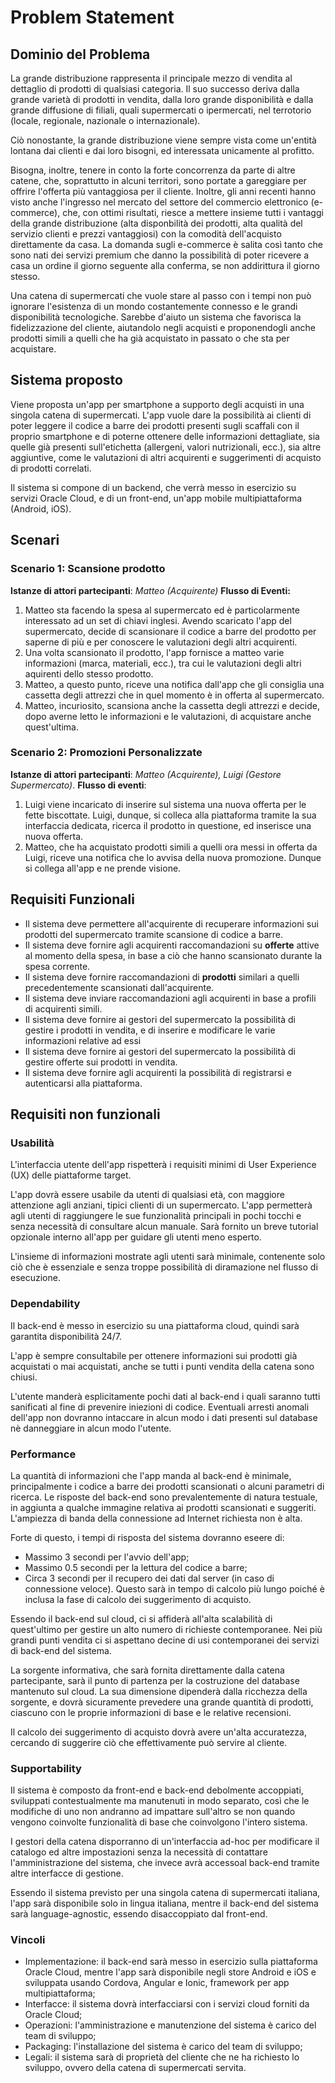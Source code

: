 # Problem Statement

## Dominio del Problema

La grande distribuzione rappresenta il principale mezzo di vendita al dettaglio di prodotti di qualsiasi categoria. Il suo successo deriva dalla grande varietà di prodotti in vendita, dalla loro grande disponibilità e dalla grande diffusione di filiali, quali supermercati o ipermercati, nel terrotorio (locale, regionale, nazionale o internazionale).

Ciò nonostante, la grande distribuzione viene sempre vista come un'entità lontana dai clienti e dai loro bisogni, ed interessata unicamente al profitto.

Bisogna, inoltre, tenere in conto la forte concorrenza da parte di altre catene, che, soprattutto in alcuni territori, sono portate a gareggiare per offrire l'offerta più vantaggiosa per il cliente. Inoltre, gli anni recenti hanno visto anche l'ingresso nel mercato del settore del commercio elettronico (e-commerce), che, con ottimi risultati, riesce a mettere insieme tutti i vantaggi della grande distribuzione (alta disponbilità dei prodotti, alta qualità del servizio clienti e prezzi vantaggiosi) con la comodità dell'acquisto direttamente da casa. La domanda sugli e-commerce è salita così tanto che sono nati dei servizi premium che danno la possibilità di poter ricevere a casa un ordine il giorno seguente alla conferma, se non addirittura il giorno stesso.

Una catena di supermercati che vuole stare al passo con i tempi non può ignorare l'esistenza di un mondo costantemente connesso e le grandi disponibilità tecnologiche. Sarebbe d'aiuto un sistema che favorisca la fidelizzazione del cliente, aiutandolo negli acquisti e proponendogli anche prodotti simili a quelli che ha già acquistato in passato o che sta per acquistare.

## Sistema proposto

Viene proposta un'app per smartphone a supporto degli acquisti in una singola catena di supermercati. L'app vuole dare la possibilità ai clienti di poter leggere il codice a barre dei prodotti presenti sugli scaffali con il proprio smartphone e di poterne ottenere delle informazioni dettagliate, sia quelle già presenti sull'etichetta (allergeni, valori nutrizionali, ecc.), sia altre aggiuntive, come le valutazioni di altri acquirenti e suggerimenti di acquisto di prodotti correlati.

Il sistema si compone di un backend, che verrà messo in esercizio su servizi Oracle Cloud, e di un front-end, un'app mobile multipiattaforma (Android, iOS).

## Scenari

### Scenario 1: Scansione prodotto

**Istanze di attori partecipanti**: *Matteo (Acquirente)*
**Flusso di Eventi:**

1. Matteo sta facendo la spesa al supermercato ed è particolarmente interessato ad un set di chiavi inglesi. Avendo scaricato l'app del supermercato, decide di scansionare il codice a barre del prodotto per saperne di più e per conoscere le valutazioni degli altri acquirenti.
2. Una volta scansionato il prodotto, l'app fornisce a matteo varie informazioni (marca, materiali, ecc.), tra cui le valutazioni degli altri aquirenti dello stesso prodotto.
3. Matteo, a questo punto, riceve una notifica dall'app che gli consiglia una cassetta degli attrezzi che in quel momento è in offerta al supermercato.
4. Matteo, incuriosito, scansiona anche la cassetta degli attrezzi e decide, dopo averne letto le informazioni e le valutazioni, di acquistare anche quest'ultima.

### Scenario 2: Promozioni Personalizzate

**Istanze di attori partecipanti**: *Matteo (Acquirente), Luigi (Gestore Supermercato)*.
**Flusso di eventi**:

1. Luigi viene incaricato di inserire sul sistema una nuova offerta per le fette biscottate. Luigi, dunque, si colleca alla piattaforma tramite la sua interfaccia dedicata, ricerca il prodotto in questione, ed inserisce una nuova offerta.
2. Matteo, che ha acquistato prodotti simili a quelli ora messi in offerta da Luigi, riceve una notifica che lo avvisa della nuova promozione. Dunque si collega all'app e ne prende visione. 


## Requisiti Funzionali

- Il sistema deve permettere all'acquirente di recuperare informazioni sui prodotti del supermercato tramite scansione di codice a barre.
- Il sistema deve fornire agli acquirenti raccomandazioni su **offerte** attive al momento della spesa, in base a ciò che hanno scansionato durante la spesa corrente.
- Il sistema deve fornire raccomandazioni di **prodotti** similari a quelli precedentemente scansionati dall'acquirente.
- Il sistema deve inviare raccomandazioni agli acquirenti in base a profili di acquirenti simili.
- Il sistema deve fornire ai gestori del supermercato la possibilità di gestire i prodotti in vendita, e di inserire e modificare le varie informazioni relative ad essi
- Il sistema deve fornire ai gestori del supermercato la possibilità di gestire offerte sui prodotti in vendita.
- Il sistema deve fornire agli acquirenti la possibilità di registrarsi e autenticarsi alla piattaforma.

## Requisiti non funzionali

### Usabilità

L'interfaccia utente dell'app rispetterà i requisiti minimi di User Experience (UX) delle piattaforme target.

L'app dovrà essere usabile da utenti di qualsiasi età, con maggiore attenzione agli anziani, tipici clienti di un supermercato. L'app permetterà agli utenti di raggiungere le sue funzionalità principali in pochi tocchi e senza necessità di consultare alcun manuale. Sarà fornito un breve tutorial opzionale interno all'app per guidare gli utenti meno esperto.

L'insieme di informazioni mostrate agli utenti sarà minimale, contenente solo ciò che è essenziale e senza troppe possibilità di diramazione nel flusso di esecuzione.

### Dependability

Il back-end è messo in esercizio su una piattaforma cloud, quindi sarà garantita disponibilità 24/7.

L'app è sempre consultabile per ottenere informazioni sui prodotti già acquistati o mai acquistati, anche se tutti i punti vendita della catena sono chiusi.

L'utente manderà esplicitamente pochi dati al back-end i quali saranno tutti sanificati al fine di prevenire iniezioni di codice.
Eventuali arresti anomali dell'app non dovranno intaccare in alcun modo i dati presenti sul database nè danneggiare in alcun modo l'utente.

### Performance

La quantità di informazioni che l'app manda al back-end è minimale, principalmente i codice a barre dei prodotti scansionati o alcuni parametri di ricerca. Le risposte del back-end sono prevalentemente di natura testuale, in aggiunta a qualche immagine relativa ai prodotti scansionati e suggeriti. L'ampiezza di banda della connessione ad Internet richiesta non è alta.

Forte di questo, i tempi di risposta del sistema dovranno eseere di:

- Massimo 3 secondi per l'avvio dell'app;
- Massimo 0.5 secondi per la lettura del codice a barre;
- Circa 3 secondi per il recupero dei dati dal server (in caso di connessione veloce). Questo sarà in tempo di calcolo più lungo poiché è inclusa la fase di calcolo dei suggerimento di acquisto.

Essendo il back-end sul cloud, ci si affiderà all'alta scalabilità di quest'ultimo per gestire un alto numero di richieste contemporanee. Nei più grandi punti vendita ci si aspettano decine di usi contemporanei dei servizi di back-end del sistema.

La sorgente informativa, che sarà fornita direttamente dalla catena partecipante, sarà il punto di partenza per la costruzione del database mantenuto sul cloud. La sua dimensione dipenderà dalla ricchezza della sorgente, e dovrà sicuramente prevedere una grande quantità di prodotti, ciascuno con le proprie informazioni di base e le relative recensioni.

Il calcolo dei suggerimento di acquisto dovrà avere un'alta accuratezza, cercando di suggerire ciò che effettivamente può servire al cliente.

### Supportability

Il sistema è composto da front-end e back-end debolmente accoppiati, sviluppati contestualmente ma manutenuti in modo separato, così che le modifiche di uno non andranno ad impattare sull'altro se non quando vengono coinvolte funzionalità di base che coinvolgono l'intero sistema.

I gestori della catena disporranno di un'interfaccia ad-hoc per modificare il catalogo ed altre impostazioni senza la necessità di contattare l'amministrazione del sistema, che invece avrà accessoal back-end tramite altre interfacce di gestione.

Essendo il sistema previsto per una singola catena di supermercati italiana, l'app sarà disponibile solo in lingua italiana, mentre il back-end del sistema sarà language-agnostic, essendo disaccoppiato dal front-end.

### Vincoli

- Implementazione: il back-end sarà messo in esercizio sulla piattaforma Oracle Cloud, mentre l'app sarà disponibile negli store Android e iOS e sviluppata usando Cordova, Angular e Ionic, framework per app multipiattaforma;
- Interfacce: il sistema dovrà interfacciarsi con i servizi cloud forniti da Oracle Cloud;
- Operazioni: l'amministrazione e manutenzione del sistema è carico del team di sviluppo;
- Packaging: l'installazione del sistema è carico del team di sviluppo;
- Legali: il sistema sarà di proprietà del cliente che ne ha richiesto lo sviluppo, ovvero della catena di supermercati servita.
